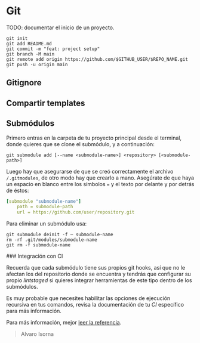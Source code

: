 # Git

TODO: documentar el inicio de un proyecto.

```terminal
git init
git add README.md
git commit -m "feat: project setup"
git branch -M main
git remote add origin https://github.com/$GITHUB_USER/$REPO_NAME.git
git push -u origin main
```

## Gitignore

## Compartir templates

## Submódulos

Primero entras en la carpeta de tu proyecto principal desde el terminal, donde quieres que se clone el submódulo, y a continuación:

```terminal
git submodule add [--name <submodule-name>] <repository> [<submodule-path>]
```

Luego hay que asegurarse de que se creó correctamente el archivo ```/.gitmodules```, de otro modo hay que crearlo a mano. Asegúrate de que haya un espacio en blanco entre los símbolos ```=``` y el texto por delante y por detrás de éstos:

```yaml
[submodule "submodule-name"]
	path = submodule-path
	url = https://github.com/user/repository.git
```

Para eliminar un submódulo usa:

```terminal
git submodule deinit -f — submodule-name
rm -rf .git/modules/submodule-name
git rm -f submodule-name
```

### Integración con CI

Recuerda que cada submódulo tiene sus propios git hooks, así que no le afectan los del repositorio donde se encuentra y tendrás que configurar su propio _lintstaged_ si quieres integrar herramientas de este tipo dentro de los submódulos.

Es muy probable que necesites habilitar las opciones de ejecución recursiva en tus comandos, revisa la documentación de tu _CI_ específico para más información.

Para más información, mejor [leer la referencia](https://git-scm.com/docs/gitmodules).

> Alvaro Isorna
